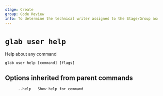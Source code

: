 ```yaml
---
stage: Create
group: Code Review
info: To determine the technical writer assigned to the Stage/Group associated with this page, see https://about.gitlab.com/handbook/product/ux/technical-writing/#assignments
---
```


<!--
This documentation is auto generated by a script.
Please do not edit this file directly. Run `make gen-docs` instead.
-->

# `glab user help`

Help about any command

```plaintext
glab user help [command] [flags]
```

## Options inherited from parent commands

```plaintext
      --help   Show help for command
```
